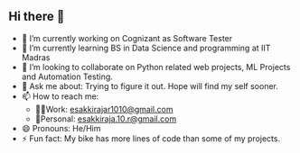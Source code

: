 ## Hi there 👋

- 🔭 I’m currently working on Cognizant as Software Tester   
- 🌱 I’m currently learning BS in Data Science and programming at IIT Madras
- 👯 I’m looking to collaborate on Python related web projects, ML Projects and Automation Testing. 
- 💬 Ask me about: Trying to figure it out. Hope will find my self sooner. 
- 📫 How to reach me:
     - 👨‍💻Work: esakkirajar1010@gmail.com
     - 🙋Personal: esakkiraja.10.r@gmail.com
- 😄 Pronouns: He/Him
- ⚡ Fun fact: My bike has more lines of code than some of my projects.
